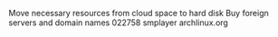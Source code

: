 Move necessary resources from cloud space to hard disk
Buy foreign servers and domain names
022758
smplayer archlinux.org
